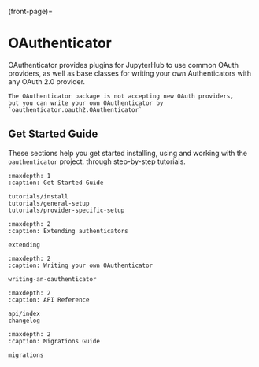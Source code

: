 (front-page)=

# OAuthenticator

OAuthenticator provides plugins for JupyterHub to use common OAuth providers,
as well as base classes for writing your own Authenticators with any OAuth 2.0 provider.

```{warning}
The OAuthenticator package is not accepting new OAuth providers,
but you can write your own OAuthenticator by `oauthenticator.oauth2.OAuthenticator`
```

## Get Started Guide
These sections help you get started installing, using and working with the `oauthenticator` project.
through step-by-step tutorials.

```{toctree}
:maxdepth: 1
:caption: Get Started Guide

tutorials/install
tutorials/general-setup
tutorials/provider-specific-setup
```

```{toctree}
:maxdepth: 2
:caption: Extending authenticators

extending
```

```{toctree}
:maxdepth: 2
:caption: Writing your own OAuthenticator

writing-an-oauthenticator
```

```{toctree}
:maxdepth: 2
:caption: API Reference

api/index
changelog
```

```{toctree}
:maxdepth: 2
:caption: Migrations Guide

migrations
```
